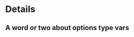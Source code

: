 # Details

## A word or two about options type vars

<!--!TODO!-->
<!-- general rules -->
<!-- how they are parsed -->
<!-- the order in switch-cases -->